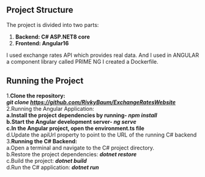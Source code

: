 ## Project Structure

The project is divided into two parts:
1. **Backend: C# ASP.NET8 core**
2. **Frontend: Angular16**

I used exchange rates API which provides real data.
And I used in ANGULAR a component library called PRIME NG
I created a Dockerfile.

## Running the Project

1.**Clone the repository:**   
     ***git clone https://github.com/RivkyBaum/ExchangeRatesWebsite***  
2.Running the Angular Application:  
    **a.Install the project dependencies by running- ***npm install*****  
    **b.Start the Angular development server- ***ng serve*****  
    **c.In the Angular project, open the environment.ts file**  
    d.Update the apiUrl property to point to the URL of the running C# backend       
3.**Running the C# Backend:**  
    a.Open a terminal and navigate to the C# project directory.  
    b.Restore the project dependencies: ***dotnet restore***  
    c.Build the project: ***dotnet build***  
    d.Run the C# application: ***dotnet run***  






  
  
